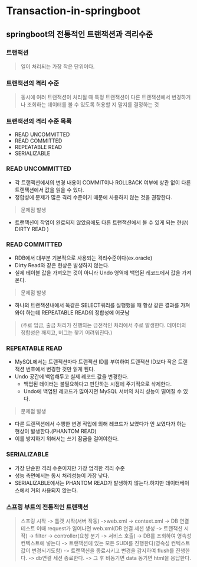 # Transaction-in-springboot
## springboot의 전통적인 트랜잭션과 격리수준
### 트랜잭션
> 일이 처리되는 가장 작은 단위이다.

### 트랜잭션의 격리 수준
>동시에 여러 트랜잭션이 처리될 때 특정 트랜잭션이 다른 트랜잭션에서 변경하거나 조회하는 데이터를 볼 수 있도록 허용할 지 말지를 결정하는 것

### 트랜잭션의 격리 수준 목록
+ READ UNCOMMITTED
+ READ COMMITTED
+ REPEATABLE READ
+ SERIALIZABLE

### READ UNCOMMITTED
+ 각 트랜잭션에서의 변경 내용이 COMMIT이나 ROLLBACK 여부에 상관 없이 다른 트랜잭션에서 값을 읽을 수 있다.
+ 정합성에 문제가 많은 격리 수준이기 때문에 사용하지 않는 것을 권장한다.
> 문제점 발생
+ 트랜잭션이 작업이 완료되지 않았음에도 다른 트랜잭션에서 볼 수 있게 되는 현상( DIRTY READ )

### READ COMMITTED
+ RDB에서 대부분 기본적으로 사용되는 격리수준이다(ex.oracle)
+ Dirty Read와 같은 현상은 발생하지 않는다.
+ 실제 테이블 값을 가져오는 것이 아니라 Undo 영역에 백업된 레코드에서 값을 가져온다.
> 문제점 발생
+ 하나의 트랜잭션내에서 똑같은 SELECT쿼리를 실행했을 때 항상 같은 결과를 가져와야 하는데 REPEATABLE READ의 정합성에 어긋남
> (주로 입금, 출금 처리가 진행되는 금전적인 처리에서 주로 발생한다. 데이터의 정합성은 깨지고, 버그는 찾기 어려워진다.)

### REPEATABLE READ
+ MySQL에서는 트랜잭션마다 트랜잭션 ID를 부여하여 트랜잭션 ID보다 작은 트랜잭션 번호에서 변경한 것만 읽게 된다.
+ Undo 공간에 백업해두고 실제 레코드 값을 변경한다.
  + 백업된 데이터는 불필요하다고 판단하는 시점에 주기적으로 삭제한다.
  + Undo에 백업된 레코드가 많아지면 MySQL 서버의 처리 성능이 떨어질 수 있다.
> 문제점 발생
+ 다른 트랜잭션에서 수행한 변경 작업에 의해 레코드가 보였다가 안 보였다가 하는 현상이 발생한다.(PHANTOM READ)
+ 이를 방지하기 위해서는 쓰기 잠금을 걸어야한다.

### SERIALIZABLE
+ 가장 단순한 격리 수준이지만 가장 엄격한 격리 수준
+ 성능 측면에서는 동시 처리성능이 가장 낮다.
+ SERIALIZABLE에서는 PHANTOM READ가 발생하지 않는다.하지만 데이터베이스에서 거의 사용되지 않는다.

### 스프링 부트의 전통적인 트랜잭션
> 스프링 시작 -> 톰캣 시작(서버 작동) ->web.xml -> context.xml -> DB 연결 테스트
> 이때 request가 일어나면 web.xml(DB 연결 세션 생성 -> 트랜잭션 시작) -> filter -> controller(요청 분기 -> 서비스 호출)
> -> DB를 조회하여 영속성 컨텍스트에 넣는다 -> 트랜잭션에 있는 모든 SUDI를 진행한다(영속성 컨텍스트 값이 변경되기도함)
> -> 트랜잭션을 종료시키고 변경을 감지하여 flush를 진행한다. -> db연결 세션 종료한다.
> -> 그 후 비동기면 data 동기면 html을 응답한다.
